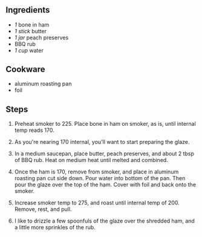 # 

## Ingredients
- *1* bone in ham
- *1 stick* butter
- *1 jar* peach preserves
- BBQ rub
- *1 cup* water

## Cookware
- aluminum roasting pan
- foil

## Steps
1. Preheat smoker to 225. Place bone in ham on smoker, as is, until internal
temp reads 170.

2. As you're nearing 170 internal, you'll want to start preparing the glaze.

3. In a medium saucepan, place butter, peach preserves, and about 2 tbsp of BBQ
rub. Heat on medium heat until melted and combined.

4. Once the ham is 170, remove from smoker, and place in aluminum roasting pan
cut side down. Pour water into bottom of the pan. Then pour the glaze over the
top of the ham. Cover with foil and back onto the smoker.

5. Increase smoker temp to 275, and roast until internal temp of 200. Remove,
rest, and pull.

6. I like to drizzle a few spoonfuls of the glaze over the shredded ham, and a
little more sprinkles of the rub.

